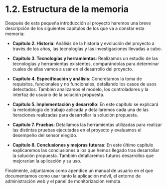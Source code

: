 # 1.2. Estructura de la memoria

Después de esta pequeña introducción al proyecto haremos una breve descripción de los siguientes capítulos de los que va a constar esta memoria:

* **Capítulo 2.	Historia**:
Análisis de la historia y evolución del proyecto a través de los años, las tecnologías y las investigaciones llevadas a cabo.

* **Capítulo 3.	Tecnologías y herramientas**:
Realizamos un estudio de las tecnologías y herramientas existentes, comparándolas para determinar cuales de ellas vamos a usar en el desarrollo del proyecto.

* **Capítulo 4.	Especificación y análisis**:
Concretamos la toma de requisitos, funcionales y no funcionales, detallando los casos de usos detectados. También analizamos el modelo, los controladores y la interfaz de usuario de la solución propuesta.

* **Capítulo 5.	Implementación y desarrollo**:
En este capítulo se  explicará la metodología de trabajo aplicada y detallaremos cada una de las iteraciones realizadas para desarrollar la solución propuesta.

* **Capítulo 7.	Pruebas**:
Detallamos las herramientas utilizadas para realizar las distintas pruebas ejecutadas en el proyecto y evaluamos el desempeño del sensor elegido.

* **Capítulo 8.	Conclusiones y mejoras futuras**:
En este último capítulo explicaremos las conclusiones a los que hemos llegado tras desarrollar la solución propuesta. También detallaremos futuros desarrollos que mejorarían la aplicación y su uso.


Finalmente, adjuntamos como apendice un manual de usuario en el que documentamos como usar tanto la aplicación móvil, el entorno de administración web y el panel de monitorización remota.